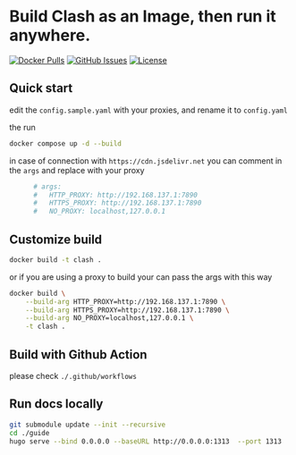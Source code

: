 # Build Clash as an Image, then run it anywhere.

[![Docker Pulls](https://img.shields.io/docker/pulls/wujun4code/clash)](https://hub.docker.com/r/wujun4code/clash)
[![GitHub Issues](https://img.shields.io/github/issues/easy-programming-guide/clash)](https://github.com/easy-programming-guide/clash/issues)
[![License](https://img.shields.io/github/license/easy-programming-guide/clash)](LICENSE)

## Quick start

edit the `config.sample.yaml` with your proxies, and rename it to `config.yaml`

the run 

```bash
docker compose up -d --build 
```
in case of connection with  `https://cdn.jsdelivr.net` you can comment in the `args` and replace with your proxy

```yaml
      # args:
      #   HTTP_PROXY: http://192.168.137.1:7890
      #   HTTPS_PROXY: http://192.168.137.1:7890
      #   NO_PROXY: localhost,127.0.0.1
```


## Customize build

```bash
docker build -t clash .
```

or if you are using a proxy to build your can pass the args with this way

```bash
docker build \
    --build-arg HTTP_PROXY=http://192.168.137.1:7890 \
    --build-arg HTTPS_PROXY=http://192.168.137.1:7890 \
    --build-arg NO_PROXY=localhost,127.0.0.1 \
    -t clash .
```

## Build with Github Action

please check `./.github/workflows`

## Run docs locally

```bash
git submodule update --init --recursive
cd ./guide
hugo serve --bind 0.0.0.0 --baseURL http://0.0.0.0:1313  --port 1313
```